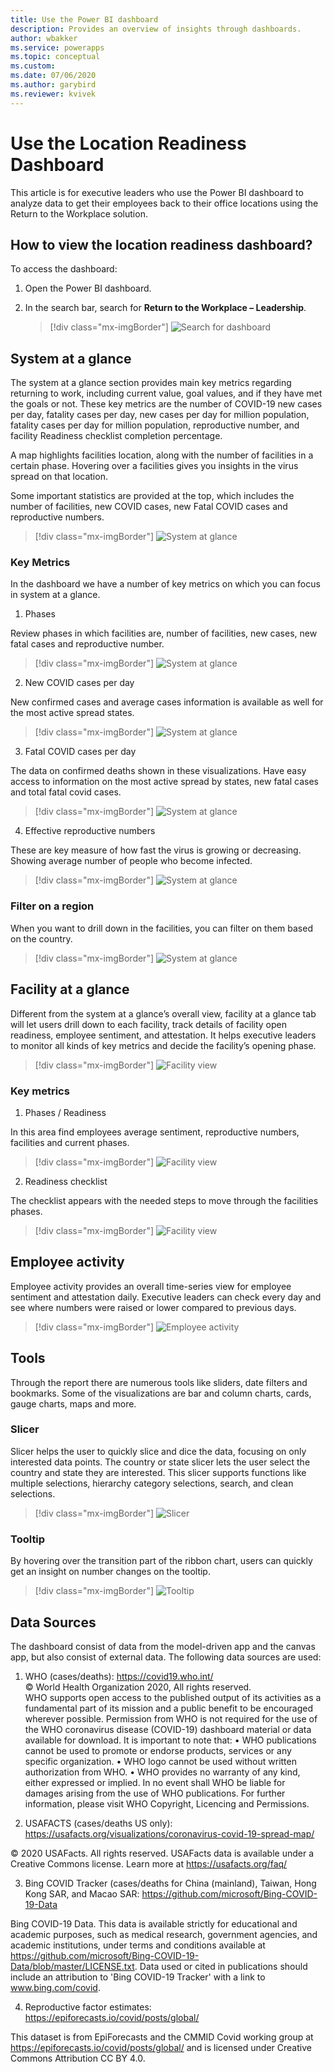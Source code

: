 ```yaml
---
title: Use the Power BI dashboard
description: Provides an overview of insights through dashboards.
author: wbakker
ms.service: powerapps
ms.topic: conceptual
ms.custom: 
ms.date: 07/06/2020
ms.author: garybird
ms.reviewer: kvivek
---
```


# Use the Location Readiness Dashboard

This article is for executive leaders who use the Power BI dashboard to analyze data to get their employees back to their office locations using the Return to the Workplace solution. 

## How to view the location readiness dashboard?

To access the dashboard:

1. Open the Power BI dashboard.

2. In the search bar, search for **Return to the Workplace – Leadership**.

    > [!div class="mx-imgBorder"]
    > ![Search for dashboard](media/pbi-dash-command-bar.png "Search for dashboard")

## System at a glance

The system at a glance section provides main key metrics regarding returning to work, including current value, goal values, and if they have met the goals or not. These key metrics are the number of COVID-19 new cases per day, fatality cases per day, new cases per day for million population, fatality cases per day for million population, reproductive
number, and facility Readiness checklist completion percentage.

A map highlights facilities location, along with the number of facilities in a certain phase. Hovering over a facilities gives you insights in the virus spread on that location.

Some important statistics are provided at the top, which includes the number of facilities, new COVID cases, new Fatal COVID cases and reproductive numbers.

> [!div class="mx-imgBorder"]
> ![System at glance](media/pbi-dash-system-at-a-glance2.png "System at glance")

### Key Metrics

In the dashboard we have a number of key metrics on which you can focus in system at a glance.

1. Phases

Review phases in which facilities are, number of facilities, new cases, new fatal cases and reproductive number.

> [!div class="mx-imgBorder"]
> ![System at glance](media/pbi-dash-system-at-a-glance-phases.png "Phases")

2. New COVID cases per day

New confirmed cases and average cases information is available as well for the most active spread states.

> [!div class="mx-imgBorder"]
> ![System at glance](media/pbi-dash-report-covidcases.png "Covid Cases")

3. Fatal COVID cases per day

The data on confirmed deaths shown in these visualizations. Have easy access to information on the most active spread by states, new fatal cases and total fatal covid cases.

> [!div class="mx-imgBorder"]
> ![System at glance](media/pbi-dash-report-fatalcovidcases.png "Fatal Covid Cases")

4. Effective reproductive numbers

These are key measure of how fast the virus is growing or decreasing. Showing average number of people who become infected. 

> [!div class="mx-imgBorder"]
> ![System at glance](media/pbi-dash-report-reproductivenumber.png "Repdroductive Numbers")


### Filter on a region

When you want to drill down in the facilities, you can filter on them based on the country.

> [!div class="mx-imgBorder"]
> ![System at glance](media/pbi-dash-report-filter-region.png "Filter by Region")


## Facility at a glance

Different from the system at a glance’s overall view, facility at a glance tab will let users drill down to each facility, track details of facility open readiness, employee sentiment, and attestation. It helps executive leaders to monitor all kinds of key metrics and decide the facility’s opening phase.

> [!div class="mx-imgBorder"]
> ![Facility view](media/pbi-dash-selected-facility-details2.png "Facility view")

### Key metrics

1. Phases / Readiness

In this area find employees average sentiment, reproductive numbers, facilities and current phases.

> [!div class="mx-imgBorder"]
> ![Facility view](media/pbi-dash-report-facility-at-a-galance-PhaseReadiness.png "Phase Readiness")

2. Readiness checklist

The checklist appears with the needed steps to move through the facilities phases.

> [!div class="mx-imgBorder"]
> ![Facility view](media/pbi-dash-report-facility-at-a-galance-checklist.png "Readiness Checklist")

## Employee activity 

Employee activity provides an overall time-series view for employee sentiment and attestation daily. Executive leaders can check every day and see where numbers were raised or lower compared to previous days.

> [!div class="mx-imgBorder"]
> ![Employee activity](media/pbi-dash-employee-activity2.png "Employee activity")

## Tools

Through the report there are numerous tools like sliders, date filters and bookmarks. Some of the visualizations are bar and column charts, cards, gauge charts, maps and more.

### Slicer

Slicer helps the user to quickly slice and dice the data, focusing on only interested data points. The country or state slicer lets the user select the country and state they are interested. This slicer supports functions like multiple selections, hierarchy category selections, search, and clean
selections.

> [!div class="mx-imgBorder"]
> ![Slicer](media/pbi-dash-report-filter-region2.png "slicer")



### Tooltip

By hovering over the transition part of the ribbon chart, users can quickly get an
insight on number changes on the tooltip.

> [!div class="mx-imgBorder"]
> ![Tooltip](media/pbi-dash-transition-hover-metrics3.png "Tooltip")


## Data Sources

The dashboard consist of data from the model-driven app and the canvas app, but also consist of external data. The following data sources are used:

1.	WHO (cases/deaths): https://covid19.who.int/  
© World Health Organization 2020, All rights reserved.  
WHO supports open access to the published output of its activities as a fundamental part of its mission and a public benefit to be encouraged wherever possible. Permission from WHO is not required for the use of the WHO coronavirus disease (COVID-19) dashboard material or data available for download. It is important to note that:
•	WHO publications cannot be used to promote or endorse products, services or any specific organization.
•	WHO logo cannot be used without written authorization from WHO.
•	WHO provides no warranty of any kind, either expressed or implied. In no event shall WHO be liable for damages arising from the use of WHO publications.
For further information, please visit WHO Copyright, Licencing and Permissions.

2.	USAFACTS (cases/deaths US only): https://usafacts.org/visualizations/coronavirus-covid-19-spread-map/  

© 2020 USAFacts. All rights reserved.  USAFacts data is available under a Creative Commons license. Learn more at https://usafacts.org/faq/ 

3.	Bing COVID Tracker (cases/deaths for China (mainland), Taiwan, Hong Kong SAR, and Macao SAR: https://github.com/microsoft/Bing-COVID-19-Data

Bing COVID-19 Data.  This data is available strictly for educational and academic purposes, such as medical research, government agencies, and academic institutions, under terms and conditions available at https://github.com/microsoft/Bing-COVID-19-Data/blob/master/LICENSE.txt. Data used or cited in publications should include an attribution to 'Bing COVID-19 Tracker' with a link to www.bing.com/covid.

4.	Reproductive factor estimates: https://epiforecasts.io/covid/posts/global/ 

This dataset is from EpiForecasts and the CMMID Covid working group at https://epiforecasts.io/covid/posts/global/ and is licensed under Creative Commons Attribution CC BY 4.0.  
<!--
## Issues and feedback

- To report an issue with the Return to the Workplace solution, visit <https://aka.ms/rtw-issues>.

- For feedback about the Return to the Workplace solution, visit <https://aka.ms/rtw-feedback>.
-->

